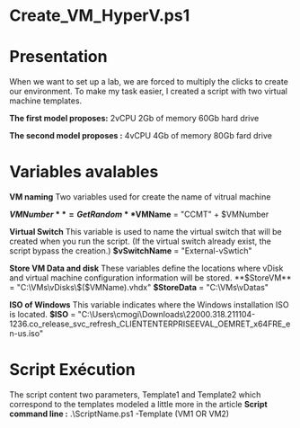 # Create_VM_HyperV.ps1
# Presentation
When we want to set up a lab, we are forced to multiply the clicks to create our environment. To make my task easier, I created a script with two virtual machine templates.

**The first model proposes:**
  2vCPU
  2Gb of memory
  60Gb hard drive

**The second model proposes :**
  4vCPU
  4Gb of memory
  80Gb fard drive

# Variables avalables

**VM naming**
Two variables used for create the name of vitrual machine

  **$VMNumber** = Get Random
  **$VMName** = "CCMT" + $VMNumber

**Virtual Switch**
This variable is used to name the virtual switch that will be created when you run the script. (If the virtual switch already exist, the script bypass the creation.)
  **$vSwitchName** = "External-vSwtich"

**Store VM Data and disk**
These variables define the locations where vDisk and virtual machine configuration information will be stored.
  **$StoreVM** = "C:\VMs\vDisks\$($VMName).vhdx"
  **$StoreData** = "C:\VMs\vDatas\"

**ISO of Windows**
This variable indicates where the Windows installation ISO is located.
  **$ISO** = "C:\Users\cmogi\Downloads\22000.318.211104-1236.co_release_svc_refresh_CLIENTENTERPRISEEVAL_OEMRET_x64FRE_en-us.iso"
  
# Script Exécution
The script content two parameters, Template1 and Template2 which correspond to the templates modeled a little more in the article
**Script command line :**
  .\ScriptName.ps1 -Template (VM1 OR VM2)
